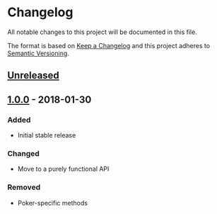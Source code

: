 # Changelog

All notable changes to this project will be documented in this file.

The format is based on [Keep a Changelog](http://keepachangelog.com/en/1.0.0/)
and this project adheres to [Semantic Versioning](http://semver.org/spec/v2.0.0.html).

## [Unreleased]

## [1.0.0] - 2018-01-30

### Added

* Initial stable release

### Changed

* Move to a purely functional API

### Removed

* Poker-specific methods

[unreleased]: https://github.com/kripod/mental-poker/compare/v1.0.0...HEAD
[1.0.0]: https://github.com/kripod/mental-poker/tree/v1.0.0
